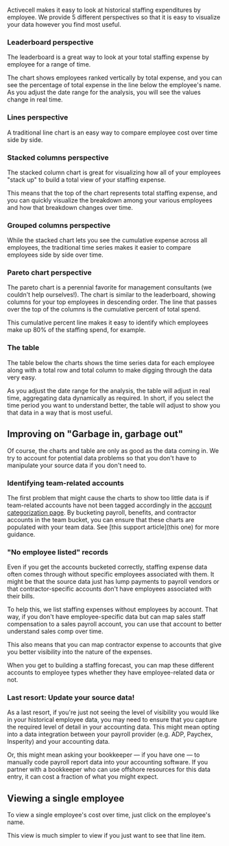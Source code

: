 Activecell makes it easy to look at historical staffing expenditures by employee. We provide 5 different perspectives so that it is easy to visualize your data however you find most useful.

### Leaderboard perspective

The leaderboard is a great way to look at your total staffing expense by employee for a range of time.

<!-- screenshot -->

The chart shows employees ranked vertically by total expense, and you can see the percentage of total expense in the line below the employee's name. As you adjust the date range for the analysis, you will see the values change in real time.

### Lines perspective

<!-- screenshot -->

A traditional line chart is an easy way to compare employee cost over time side by side.

### Stacked columns perspective

The stacked column chart is great for visualizing how all of your employees "stack up" to build a total view of your staffing expense.

<!-- screenshot -->

This means that the top of the chart represents total staffing expense, and you can quickly visualize the breakdown among your various employees and how that breakdown changes over time.

### Grouped columns perspective

<!-- screenshot -->

While the stacked chart lets you see the cumulative expense across all employees, the traditional time series makes it easier to compare employees side by side over time.

### Pareto chart perspective

The pareto chart is a perennial favorite for management consultants (we couldn't help ourselves!). The chart is similar to the leaderboard, showing columns for your top employees in descending order. The line that passes over the top of the columns is the cumulative percent of total spend.

<!-- screenshot -->

This cumulative percent line makes it easy to identify which employees make up 80% of the staffing spend, for example.

### The table

The table below the charts shows the time series data for each employee along with a total row and total column to make digging through the data very easy.

<!-- screenshot -->

As you adjust the date range for the analysis, the table will adjust in real time, aggregating data dynamically as required. In short, if you select the time period you want to understand better, the table will adjust to show you that data in a way that is most useful.

## Improving on "Garbage in, garbage out"

Of course, the charts and table are only as good as the data coming in. We try to account for potential data problems so that you don't have to manipulate your source data if you don't need to.

### Identifying team-related accounts

The first problem that might cause the charts to show too little data is if team-related accounts have not been tagged accordingly in the [account categorization page](#settings/accounts). By bucketing payroll, benefits, and contractor accounts in the team bucket, you can ensure that these charts are populated with your team data. See [this support article](this one) for more guidance.

### "No employee listed" records

Even if you get the accounts bucketed correctly, staffing expense data often comes through without specific employees associated with them. It might be that the source data just has lump payments to payroll vendors or that contractor-specific accounts don't have employees associated with their bills.

To help this, we list staffing expenses without employees by account. That way, if you don't have employee-specific data but can map sales staff compensation to a sales payroll account, you can use that account to better understand sales comp over time.

<!-- screenshot -->

This also means that you can map contractor expense to accounts that give you better visibility into the nature of the expenses.

When you get to building a staffing forecast, you can map these different accounts to employee types whether they have employee-related data or not.

### Last resort: Update your source data!

As a last resort, if you're just not seeing the level of visibility you would like in your historical employee data, you may need to ensure that you capture the required level of detail in your accounting data. This might mean opting into a data integration between your payroll provider (e.g. ADP, Paychex, Insperity) and your accounting data.

Or, this might mean asking your bookkeeper — if you have one — to manually code payroll report data into your accounting software. If you partner with a bookkeeper who can use offshore resources for this data entry, it can cost a fraction of what you might expect.

## Viewing a single employee

To view a single employee's cost over time, just click on the employee's name.

<!-- screenshot -->

This view is much simpler to view if you just want to see that line item.